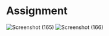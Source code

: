 # Assignment

![Screenshot (165)](https://github.com/meghagupta1105/Assignment/assets/137517417/1dc0ed1c-52cc-4e0b-9463-e34132f9044c)
![Screenshot (166)](https://github.com/meghagupta1105/Assignment/assets/137517417/9245b2ce-b8e2-44f6-a980-952ce0d0bc94)
